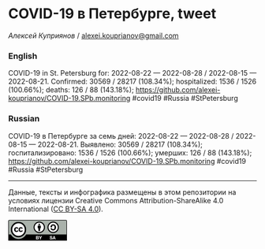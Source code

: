 COVID-19 в Петербурге, tweet
============================

*Алексей Куприянов* /
<a href="mailto:alexei.kouprianov@gmail.com" class="email">alexei.kouprianov@gmail.com</a>

### English

COVID-19 in St. Petersburg for: 2022-08-22 — 2022-08-28 / 2022-08-15 —
2022-08-21. Сonfirmed: 30569 / 28217 (108.34%); hospitalized: 1536 /
1526 (100.66%); deaths: 126 / 88 (143.18%);
<a href="https://github.com/alexei-kouprianov/COVID-19.SPb.monitoring" class="uri">https://github.com/alexei-kouprianov/COVID-19.SPb.monitoring</a>
\#covid19 \#Russia \#StPetersburg

### Russian

COVID-19 в Петербурге за семь дней: 2022-08-22 — 2022-08-28 / 2022-08-15
— 2022-08-21. Выявлено: 30569 / 28217 (108.34%); госпитализировано: 1536
/ 1526 (100.66%); умерших: 126 / 88 (143.18%);
<a href="https://github.com/alexei-kouprianov/COVID-19.SPb.monitoring" class="uri">https://github.com/alexei-kouprianov/COVID-19.SPb.monitoring</a>
\#covid19 \#Russia \#StPetersburg

------------------------------------------------------------------------

Данные, тексты и инфографика размещены в этом репозитории на условиях
лицензии Creative Commons Attribution-ShareAlike 4.0 International ([CC
BY-SA 4.0](https://creativecommons.org/licenses/by-sa/4.0/)).

![](../misc/CC-BY-SA-icon.png "CC-BY-SA")
